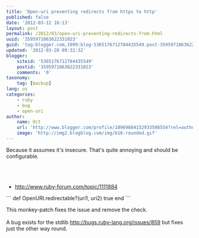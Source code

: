 ```yaml
---
title: 'Open-uri preventing redirects from https to http'
published: false
date: '2012-03-12 16:13'
layout: post
permalink: /2012/03/open-uri-preventing-redirects-from.html
uuid: '3595971863622331023'
guid: 'tag:blogger.com,1999:blog-5365176712784435549.post-3595971863622331023'
updated: '2012-03-28 09:32:32'
blogger:
    siteid: '5365176712784435549'
    postid: '3595971863622331023'
    comments: '0'
taxonomy:
    tag: [backup]
lang: us
categories:
    - ruby
    - bug
    - open-uri
author:
    name: Oct
    url: 'http://www.blogger.com/profile/10969884152933508554?rel=author'
    image: 'http://img2.blogblog.com/img/b16-rounded.gif'
---
```


Because it assumes it's insecure. That's quite annoying and should be configurable.<br />
<a href="http://www.blogger.com/goog_2039056758"><br /></a><br />
<br />
<ul>
<li><a href="http://www.ruby-forum.com/topic/1111884">http://www.ruby-forum.com/topic/1111884</a></li>
</ul>
<div>
```
def OpenURI.redirectable?(uri1, uri2)
  true
end
```

This monkey-patch fixes the issue and remove the check.<br />
<br />
A bug exists for the stdlib&nbsp;<a href="http://bugs.ruby-taxonomy:
    tag: [backup]
lang.org/issues/859">http://bugs.ruby-lang.org/issues/859</a> but fixes just the other way round.</div>
